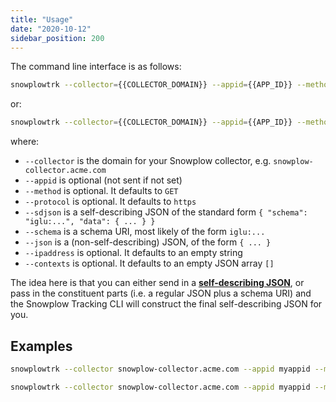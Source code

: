 ```yaml
---
title: "Usage"
date: "2020-10-12"
sidebar_position: 200
---
```


The command line interface is as follows:

```bash
snowplowtrk --collector={{COLLECTOR_DOMAIN}} --appid={{APP_ID}} --method=[POST|GET] --sdjson={{SELF_DESC_JSON}}
```

or:

```bash
snowplowtrk --collector={{COLLECTOR_DOMAIN}} --appid={{APP_ID}} --method=[POST|GET] --schema={{SCHEMA_URI}} --json={{JSON}}
```

where:

- `--collector` is the domain for your Snowplow collector, e.g. `snowplow-collector.acme.com`
- `--appid` is optional (not sent if not set)
- `--method` is optional. It defaults to `GET`
- `--protocol` is optional. It defaults to `https`
- `--sdjson` is a self-describing JSON of the standard form `{ "schema": "iglu:...", "data": { ... } }`
- `--schema` is a schema URI, most likely of the form `iglu:...`
- `--json` is a (non-self-describing) JSON, of the form `{ ... }`
- `--ipaddress` is optional. It defaults to an empty string
- `--contexts` is optional. It defaults to an empty JSON array `[]`

The idea here is that you can either send in a [**self-describing JSON**](https://snowplowanalytics.com/blog/2014/05/15/introducing-self-describing-jsons/), or pass in the constituent parts (i.e. a regular JSON plus a schema URI) and the Snowplow Tracking CLI will construct the final self-describing JSON for you.

## Examples

```bash
snowplowtrk --collector snowplow-collector.acme.com --appid myappid --method POST --schema iglu:com.snowplowanalytics.snowplow/event/jsonschema/1-0-0 --json "{\"hello\":\"world\"}"
```

```bash
snowplowtrk --collector snowplow-collector.acme.com --appid myappid --method POST --sdjson "{\"schema\":\"iglu:com.snowplowanalytics.snowplow/event/jsonschema/1-0-0\", \"data\":{\"hello\":\"world\"}}"
```
